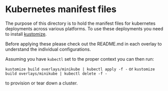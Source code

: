 # Kubernetes manifest files

The purpose of this directory is to hold the manifest files for kubernetes deployments across various platforms. To use these deployments you need to install [kustomize](https://kustomize.io/). 

Before applying these please check out the README.md in each overlay to understand the individual configurations.

Assuming you have `kubectl` set to the proper context you can then run:

`kustomize build overlays/minikube | kubectl apply -f -`
or 
`kustomize build overlays/minikube | kubectl delete -f -`

to provision or tear down a cluster.
